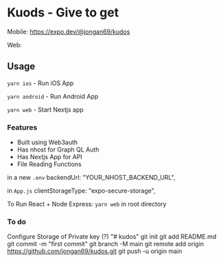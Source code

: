 # Kuods - Give to get

Mobile: <https://expo.dev/@jongan69/kudos>

Web:

## Usage

`yarn ios` - Run iOS App

`yarn android` - Run Android App

`yarn web` - Start Nextjs app

### Features

- Built using Web3auth
- Has nhost for Graph QL Auth
- Has Nextjs App for API
- File Reading Functions

in a new `.env`
   backendUrl: "YOUR_NHOST_BACKEND_URL",

in `App.js`
  clientStorageType: "expo-secure-storage",

To Run React + Node Express:
  `yarn web` in root directory

### To do

Configure Storage of Private key (?)
"# kudos"  git init git add README.md git commit -m "first commit" git branch -M main git remote add origin https://github.com/jongan69/kudos.git git push -u origin main
